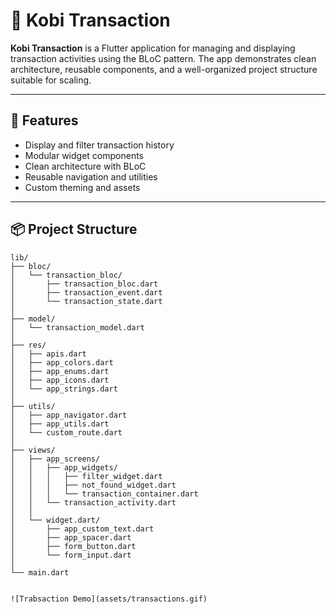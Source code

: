 # 💸 Kobi Transaction

**Kobi Transaction** is a Flutter application for managing and displaying transaction activities using the BLoC pattern. The app demonstrates clean architecture, reusable components, and a well-organized project structure suitable for scaling.

---

## 🚀 Features

- Display and filter transaction history
- Modular widget components
- Clean architecture with BLoC
- Reusable navigation and utilities
- Custom theming and assets

---

## 📦 Project Structure

```plaintext
lib/
├── bloc/
│   └── transaction_bloc/
│       ├── transaction_bloc.dart
│       ├── transaction_event.dart
│       └── transaction_state.dart
│
├── model/
│   └── transaction_model.dart
│
├── res/
│   ├── apis.dart
│   ├── app_colors.dart
│   ├── app_enums.dart
│   ├── app_icons.dart
│   └── app_strings.dart
│
├── utils/
│   ├── app_navigator.dart
│   ├── app_utils.dart
│   └── custom_route.dart
│
├── views/
│   ├── app_screens/
│   │   ├── app_widgets/
│   │   │   ├── filter_widget.dart
│   │   │   ├── not_found_widget.dart
│   │   │   └── transaction_container.dart
│   │   └── transaction_activity.dart
│   │
│   └── widget.dart/
│       ├── app_custom_text.dart
│       ├── app_spacer.dart
│       ├── form_button.dart
│       └── form_input.dart
│
└── main.dart


![Trabsaction Demo](assets/transactions.gif)

